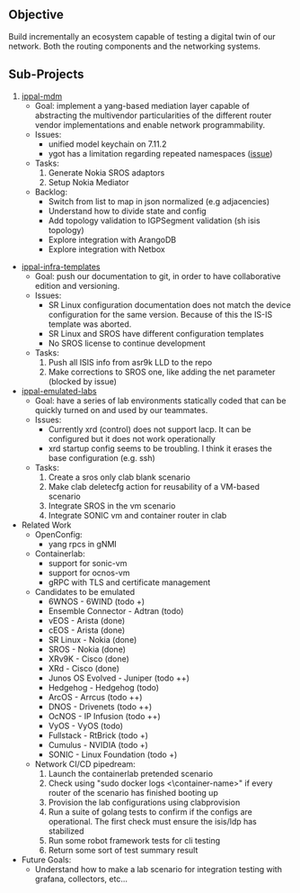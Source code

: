 ## Objective

Build incrementally an ecosystem capable of testing a digital twin of our network. Both the routing components and the networking systems.

## Sub-Projects

1. [ippal-mdm](https://github.com/nosportugal/ippal-mdm)
	- Goal: implement a yang-based mediation layer capable of abstracting the multivendor particularities of the different router vendor implementations and enable network programmability.
	- Issues:
		- unified model keychain on 7.11.2
		- ygot has a limitation regarding repeated namespaces ([issue](https://github.com/openconfig/ygot/issues/834))
	- Tasks:
		1. Generate Nokia SROS adaptors
		2. Setup Nokia Mediator
	- Backlog:
		- Switch from list to map in json normalized (e.g adjacencies)
		- Understand how to divide state and config
		- Add topology validation to IGPSegment validation (sh isis topology)
		- Explore integration with ArangoDB
		- Explore integration with Netbox
- [ippal-infra-templates](https://github.com/nosportugal/ippal-infra-templates)
	- Goal: push our documentation to git, in order to have collaborative edition and versioning.
	- Issues:
		- SR Linux configuration documentation does not match the device configuration for the same version. Because of this the IS-IS template was aborted.
		- SR Linux and SROS have different configuration templates
		- No SROS license to continue development
	- Tasks:
		1. Push all ISIS info from asr9k LLD to the repo
		2. Make corrections to SROS one, like adding the net parameter (blocked by issue)
- [ippal-emulated-labs](https://github.com/nosportugal/ippal-emulated-lab)
	- Goal: have a series of lab environments statically coded that can be quickly turned on and used by our teammates.
	- Issues:
		- Currently xrd (control) does not support lacp. It can be configured but it does not work operationally
		- xrd startup config seems to be troubling. I think it erases the base configuration (e.g. ssh)
	- Tasks:
		1. Create a sros only clab blank scenario
		2. Make clab deletecfg action for reusability of a VM-based scenario
		3. Integrate SROS in the vm scenario
		4. Integrate SONIC vm and container router in clab
- Related Work
	- OpenConfig:
		- yang rpcs in gNMI
	- Containerlab:
		- support for sonic-vm
		- support for ocnos-vm
		- gRPC with TLS and certificate management
	- Candidates to be emulated
		- 6WNOS - 6WIND (todo +)
		- Ensemble Connector - Adtran (todo)
		- vEOS - Arista (done)
		- cEOS - Arista (done)
		- SR Linux - Nokia (done)
		- SROS - Nokia (done)
		- XRv9K - Cisco (done)
		- XRd - Cisco (done)
		- Junos OS Evolved - Juniper (todo ++)
		- Hedgehog - Hedgehog (todo)
		- ArcOS - Arrcus (todo ++)
		- DNOS - Drivenets (todo ++)
		- OcNOS - IP Infusion (todo ++)
		- VyOS - VyOS (todo)
		- Fullstack - RtBrick (todo +)
		- Cumulus - NVIDIA (todo +)
		- SONIC - Linux Foundation (todo +) 
	- Network CI/CD pipedream:
		1. Launch the containerlab pretended scenario
		2. Check using "sudo docker logs <\container-name>" if every router of the scenario has finished booting up
		3. Provision the lab configurations using clabprovision
		4. Run a suite of golang tests to confirm if the configs are operational. The first check must ensure the isis/ldp has stabilized
		5. Run some robot framework tests for cli testing
		6. Return some sort of test summary result
- Future Goals:
	- Understand how to make a lab scenario for integration testing with grafana, collectors, etc...